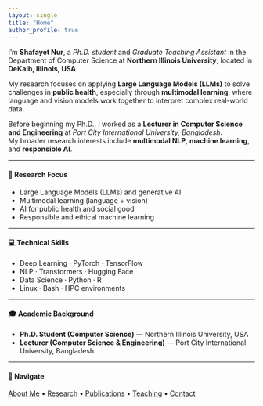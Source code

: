```yaml
---
layout: single
title: "Home"
author_profile: true
---
```


I’m **Shafayet Nur**, a *Ph.D. student* and *Graduate Teaching Assistant* in the Department of Computer Science at **Northern Illinois University**, located in **DeKalb, Illinois, USA**.

My research focuses on applying **Large Language Models (LLMs)** to solve challenges in **public health**, especially through **multimodal learning**, where language and vision models work together to interpret complex real-world data.

Before beginning my Ph.D., I worked as a **Lecturer in Computer Science and Engineering** at *Port City International University, Bangladesh*.  
My broader research interests include **multimodal NLP**, **machine learning**, and **responsible AI**.

---

#### 🎯 Research Focus
- Large Language Models (LLMs) and generative AI  
- Multimodal learning (language + vision)  
- AI for public health and social good  
- Responsible and ethical machine learning  

---

#### 💻 Technical Skills
- Deep Learning · PyTorch · TensorFlow  
- NLP · Transformers · Hugging Face  
- Data Science · Python · R  
- Linux · Bash · HPC environments  

---

#### 🎓 Academic Background
- **Ph.D. Student (Computer Science)** — Northern Illinois University, USA  
- **Lecturer (Computer Science & Engineering)** — Port City International University, Bangladesh  

---

#### 🧭 Navigate
[About Me](about/) • [Research](research/) • [Publications](publications/) • [Teaching](teaching/) • [Contact](contact/)
